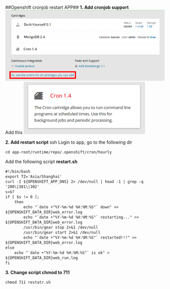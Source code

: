 ##Openshift cronjob restart APP##
**1. Add cronjob support**
![openshift-cron-restart-app-1.png](./images/openshift-cron-restart-app-1.png)
Add this
![openshift-cron-restart-app-2.png](./images/openshift-cron-restart-app-2.png)

**2. Add restart script**
ssh Login to app, go to the following dir

```shell
cd app-root/runtime/repo/.openshift/cron/hourly
```
Add the following script
**restart.sh**

```shell
#!/bin/bash
export TZ='Asia/Shanghai'
curl -I ${OPENSHIFT_APP_DNS} 2> /dev/null | head -1 | grep -q '200\|301\|302'
s=$?
if [ $s != 0 ];
    then
        echo "`date +"%Y-%m-%d %H:%M:%S"` down" >> ${OPENSHIFT_DATA_DIR}web_error.log
        echo "`date +"%Y-%m-%d %H:%M:%S"` restarting..." >> ${OPENSHIFT_DATA_DIR}web_error.log
        /usr/bin/gear stop 2>&1 /dev/null
        /usr/bin/gear start 2>&1 /dev/null
        echo "`date +"%Y-%m-%d %H:%M:%S"` restarted!!!" >> ${OPENSHIFT_DATA_DIR}web_error.log
else
    echo "`date +"%Y-%m-%d %H:%M:%S"` is ok" > ${OPENSHIFT_DATA_DIR}web_run.log
fi
```

**3. Change script chmod to 711**
```shell
chmod 711 restatr.sh
```